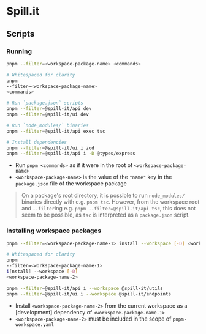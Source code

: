 # Spill.it

## Scripts

### Running

```sh
pnpm --filter=<workspace-package-name> <commands>

# Whitespaced for clarity
pnpm
--filter=<workspace-package-name>
<commands>
```

```sh
# Run `package.json` scripts
pnpm --filter=@spill-it/api dev
pnpm --filter=@spill-it/ui dev

# Run `node_modules/` binaries
pnpm --filter=@spill-it/api exec tsc

# Install dependencies
pnpm --filter=@spill-it/ui i zod
pnpm --filter=@spill-it/api i -D @types/express
```

- Run `pnpm <commands>` as if it were in the root of `<workspace-package-name>`
- `<workspace-package-name>` is the value of the `"name"` key in the `package.json` file of the workspace package

> On a package's root directory, it is possible to run `node_modules/` binaries directly with e.g. `pnpm tsc`.
> However, from the workspace root and `--filter`ing e.g. `pnpm --filter=@spill-it/api tsc`, this does not seem to be possible, as `tsc` is interpreted as a `package.json` script.

### Installing workspace packages

```sh
pnpm --filter=<workspace-package-name-1> install --workspace [-D] <workspace-package-name-2>

# Whitespaced for clarity
pnpm
--filter=<workspace-package-name-1>
i[nstall] --workspace [-D]
<workspace-package-name-2>
```

```sh
pnpm --filter=@spill-it/api i --workspace @spill-it/utils
pnpm --filter=@spill-it/ui i --workspace @spill-it/endpoints
```

- Install `<workspace-package-name-2>` from the current workspace as a [development] dependency of `<workspace-package-name-1>`
- `<workspace-package-name-2>` must be included in the scope of `pnpm-workspace.yaml`
